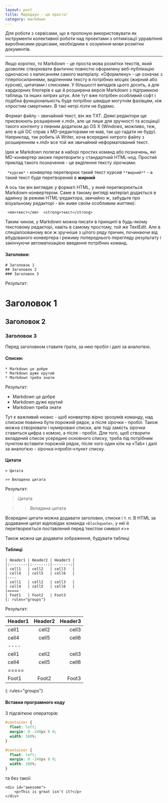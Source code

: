 ```yaml
---
layout: post
title: Маркдаун - це просто!
category: markdown
---
```


Для роботи з сервісами, що я пропоную використовувати як інструменти колективної роботи над проектами з оптимізації урравління виробнисими ррцесами, необхідним є оозуміння мови розмітки документів.

---

Якщо коротко, то Markdown - це проста мова розмітки текстів, який дозволяє створювати фактично повністю оформлену веб-публікацію одночасно з написанням самого матеріалу. «Оформлену» - це означає з гіперпосиланнями, виділенням тексту в потрібних місцях (жирний або курсив), цитатами і списками. У більшості випадків цього досить, а для хардкорних блогерів є ще й розширена версія Markdown з підтримкою таблиць та інших хитрих штук. Але тут вже потрібен особливий софт і подібна функціональність буде потрібно швидше могутнім фахівцям, ніж «простим смертним». В такі нетрі лізти не будемо.

Формат файлу - звичайний текст, він же TXT. Деякі редактори ще присвоюють розширення «.md», але це лише для зручності та асоціації такого контенту з певним додатком до OS X (Windows, можливо, теж, але в цій ОС справ з MD-редакторами не мав, так що гадати не буду). Наприклад, так робить iA Writer, хоча всередині хитрого файлу з розширенням «.md» все той же звичайний неформатований текст.

Ідея ж Markdown полягає в наборі простих команд або позначень, які MD-конвертер зможе перетворити у стандартний HTML-код. Простий приклад такого позначення - це виділення тексту зірочками:

``  *курсив* `` - конвертер перетворює такий текст *курсив*
`` **жирний** `` - а такий текст буде перетворений в **жирний**

А ось так він виглядає у форматі HTML, у який перетворюється Markdown-конвертером. Саме в такому вигляді матеріал додається в адмінку (в режимі HTML-редактора, звичайно ж, забудьте про візуальному редакторі - він живе своїм особливим життям):

`` <em>текст</em>  <strong>текст</strong>``

Таким чином, у Markdown можна писати в принципі в будь-якому текстовому редакторі, навіть в самому простому, той же TextEdit. Але в спеціалізованому все ж зручніше з цілого ряду причин, починаючи від вбудованого конвертера і режиму попереднього перегляду результату і закінчуючи автоматизацією введення потрібних команд.



#### Заголовки:

```
# Заголовок 1
## Заголовок 2  
### Заголовок 3 
```

Результат:

# Заголовок 1
## Заголовок 2
### Заголовок 3

Перед заголовком ставите ґрати, за нею пробіл і далі за аналогією.

#### Списки:

```
* Markdown це добре 
* Markdown дуже крутий 
* Markdown треба знати 
```

Результат:

* Markdown це добре
* Markdown дуже крутий
* Markdown треба знати

Тут є важливий нюанс - щоб конвертер вірно зрозумів команду, над списком повинна бути порожній рядок, а після зірочки - пробіл. Також можна створювати і нумеровані списки, але тоді замість зірочки ставиться цифра з комою, а після - пробіл. Для того, щоб створити вкладений список усередині основного списку, треба під потрібним пунктом вставити порожній рядок, після чого один клік на «Tab» і далі за аналогією - зірочка→пробіл→пункт списку.

#### Цитати

``` 
> Цитата 

>> Вкладена цитата 
 ```

Результат:

> Цитата

>> Вкладена цитата

Всередині цитати можна додавати заголовки, списки і т. п. В HTML за додавання цитат відповідає команда `` <blockquote> ``, у неї й перетворюється поставлений перед текстом символ «>»

Також можна ще додавати зображення, будувати таблиці

#### Таблиці

```
| Header1 | Header2 | Header3 |
|:--------|:-------:|--------:|
| cell1   | cell2   | cell3   |
| cell4   | cell5   | cell6   |
|----
| cell1   | cell2   | cell3   |
| cell4   | cell5   | cell6   |
|=====
| Foot1   | Foot2   | Foot3
{: rules="groups"}
```

Результат:

| Header1 | Header2 | Header3 |
|:--------|:-------:|--------:|
| cell1   | cell2   | cell3   |
| cell4   | cell5   | cell6   |
|----
| cell1   | cell2   | cell3   |
| cell4   | cell5   | cell6   |
|=====
| Foot1   | Foot2   | Foot3
{: rules="groups"}

#### Вставки програмного коду

З підсвіткою операторів:

```css
#container {
  float: left;
  margin: 0 -240px 0 0;
  width: 100%;
}
```


```css
#container {
  float: left;
  margin: 0 -240px 0 0;
  width: 100%;
}
```

та без такої:

    <div id="awesome">
        <p>This is great isn't it?</p>
    </div>

